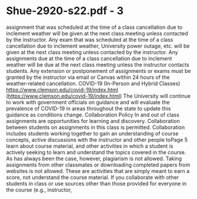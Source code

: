 # Shue-2920-s22.pdf - 3

assignment that was scheduled at the time of a class cancellation due to inclement weather will be given
at the next class meeting unless contacted by the instructor.
Any exam that was scheduled at the time of a class cancellation due to inclement weather, University
power outage, etc. will be given at the next class meeting unless contacted by the instructor. Any
assignments due at the time of a class cancellation due to inclement weather will be due at the next
class meeting unless the instructor contacts students. Any extension or postponement of assignments or
exams must be granted by the instructor via email or Canvas within 24 hours of the weather-related
cancellation.
COVID-19 (In-Person and Hybrid Classes)
https://www.clemson.edu/covid-19/index.html (https://www.clemson.edu/covid-19/index.html)
The University will continue to work with government officials on guidance and will evaluate the
prevalence of COVID-19 in areas throughout the state to update this guidance as conditions change.
Collaboration Policy
In and out of class assignments are opportunities for learning and discovery. Collaboration between
students on assignments in this class is permitted. Collaboration includes students working together to
gain an understanding of course concepts, active discussions with the instructor and other people toPage 5
learn about course material, and other activities in which a student is actively seeking to learn and
understand the topics covered in the course.
As has always been the case, however, plagiarism is not allowed. Taking assignments from other
classmates or downloading completed papers from websites is not allowed. These are activities that are
simply meant to earn a score, not understand the course material. If you collaborate with other students
in class or use sources other than those provided for everyone in the course (e.g., instructor,